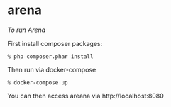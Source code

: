 # arena

*To run Arena*

First install composer packages:

`% php composer.phar install`

Then run via docker-compose

`% docker-compose up`

You can then access areana via http://localhost:8080
